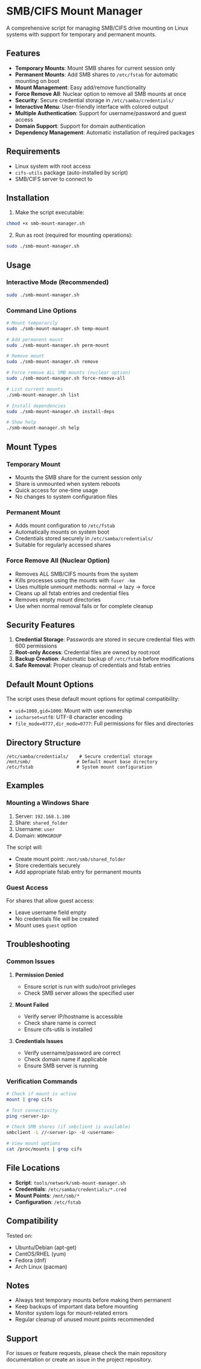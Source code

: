 # SMB/CIFS Mount Manager

A comprehensive script for managing SMB/CIFS drive mounting on Linux systems with support for temporary and permanent mounts.

## Features

- **Temporary Mounts**: Mount SMB shares for current session only
- **Permanent Mounts**: Add SMB shares to `/etc/fstab` for automatic mounting on boot
- **Mount Management**: Easy add/remove functionality
- **Force Remove All**: Nuclear option to remove all SMB mounts at once
- **Security**: Secure credential storage in `/etc/samba/credentials/`
- **Interactive Menu**: User-friendly interface with colored output
- **Multiple Authentication**: Support for username/password and guest access
- **Domain Support**: Support for domain authentication
- **Dependency Management**: Automatic installation of required packages

## Requirements

- Linux system with root access
- `cifs-utils` package (auto-installed by script)
- SMB/CIFS server to connect to

## Installation

1. Make the script executable:
```bash
chmod +x smb-mount-manager.sh
```

2. Run as root (required for mounting operations):
```bash
sudo ./smb-mount-manager.sh
```

## Usage

### Interactive Mode (Recommended)
```bash
sudo ./smb-mount-manager.sh
```

### Command Line Options
```bash
# Mount temporarily
sudo ./smb-mount-manager.sh temp-mount

# Add permanent mount
sudo ./smb-mount-manager.sh perm-mount

# Remove mount
sudo ./smb-mount-manager.sh remove

# Force remove ALL SMB mounts (nuclear option)
sudo ./smb-mount-manager.sh force-remove-all

# List current mounts
./smb-mount-manager.sh list

# Install dependencies
sudo ./smb-mount-manager.sh install-deps

# Show help
./smb-mount-manager.sh help
```

## Mount Types

### Temporary Mount
- Mounts the SMB share for the current session only
- Share is unmounted when system reboots
- Quick access for one-time usage
- No changes to system configuration files

### Permanent Mount
- Adds mount configuration to `/etc/fstab`
- Automatically mounts on system boot
- Credentials stored securely in `/etc/samba/credentials/`
- Suitable for regularly accessed shares

### Force Remove All (Nuclear Option)
- Removes ALL SMB/CIFS mounts from the system
- Kills processes using the mounts with `fuser -km`
- Uses multiple unmount methods: normal → lazy → force
- Cleans up all fstab entries and credential files
- Removes empty mount directories
- Use when normal removal fails or for complete cleanup

## Security Features

1. **Credential Storage**: Passwords are stored in secure credential files with 600 permissions
2. **Root-only Access**: Credential files are owned by root:root
3. **Backup Creation**: Automatic backup of `/etc/fstab` before modifications
4. **Safe Removal**: Proper cleanup of credentials and fstab entries

## Default Mount Options

The script uses these default mount options for optimal compatibility:
- `uid=1000,gid=1000`: Mount with user ownership
- `iocharset=utf8`: UTF-8 character encoding
- `file_mode=0777,dir_mode=0777`: Full permissions for files and directories

## Directory Structure

```
/etc/samba/credentials/    # Secure credential storage
/mnt/smb/                 # Default mount base directory
/etc/fstab                # System mount configuration
```

## Examples

### Mounting a Windows Share
1. Server: `192.168.1.100`
2. Share: `shared_folder`
3. Username: `user`
4. Domain: `WORKGROUP`

The script will:
- Create mount point: `/mnt/smb/shared_folder`
- Store credentials securely
- Add appropriate fstab entry for permanent mounts

### Guest Access
For shares that allow guest access:
- Leave username field empty
- No credentials file will be created
- Mount uses `guest` option

## Troubleshooting

### Common Issues

1. **Permission Denied**
   - Ensure script is run with sudo/root privileges
   - Check SMB server allows the specified user

2. **Mount Failed**
   - Verify server IP/hostname is accessible
   - Check share name is correct
   - Ensure cifs-utils is installed

3. **Credentials Issues**
   - Verify username/password are correct
   - Check domain name if applicable
   - Ensure SMB server is running

### Verification Commands

```bash
# Check if mount is active
mount | grep cifs

# Test connectivity
ping <server-ip>

# Check SMB shares (if smbclient is available)
smbclient -L //<server-ip> -U <username>

# View mount options
cat /proc/mounts | grep cifs
```

## File Locations

- **Script**: `tools/network/smb-mount-manager.sh`
- **Credentials**: `/etc/samba/credentials/*.cred`
- **Mount Points**: `/mnt/smb/*`
- **Configuration**: `/etc/fstab`

## Compatibility

Tested on:
- Ubuntu/Debian (apt-get)
- CentOS/RHEL (yum)
- Fedora (dnf)
- Arch Linux (pacman)

## Notes

- Always test temporary mounts before making them permanent
- Keep backups of important data before mounting
- Monitor system logs for mount-related errors
- Regular cleanup of unused mount points recommended

## Support

For issues or feature requests, please check the main repository documentation or create an issue in the project repository.